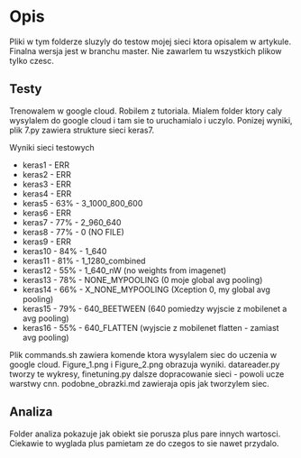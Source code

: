 # Opis
Pliki w tym folderze sluzyly do testow mojej sieci ktora opisalem w artykule. Finalna wersja jest w branchu master. Nie zawarlem tu wszystkich plikow tylko czesc.

## Testy
Trenowalem w google cloud. Robilem z tutoriala. Mialem folder ktory caly wysylalem do google cloud i tam sie to uruchamialo i uczylo. Ponizej wyniki, plik 7.py zawiera strukture sieci keras7. <br>

Wyniki sieci testowych
* keras1 - ERR
* keras2 - ERR
* keras3 - ERR
* keras4 - ERR
* keras5 - 63% - 3_1000_800_600
* keras6 - ERR
* keras7 - 77% - 2_960_640
* keras8 - 77% - 0 (NO FILE)
* keras9 - ERR
* keras10 - 84% - 1_640
* keras11 - 81% - 1_1280_combined
* keras12 - 55% - 1_640_nW (no weights from imagenet)
* keras13 - 78% - NONE_MYPOOLING (0 moje global avg pooling)
* keras14 - 66% - X_NONE_MYPOOLING (Xception 0, my global avg pooling)
* keras15 - 79% - 640_BEETWEEN (640 pomiedzy wyjscie z mobilenet a avg pooling)
* keras16 - 55% - 640_FLATTEN (wyjscie z mobilenet flatten - zamiast avg pooling)

Plik commands.sh zawiera komende ktora wysylalem siec do uczenia w google cloud. Figure_1.png i Figure_2.png obrazuja wyniki. datareader.py tworzy te wykresy, finetuning.py dalsze dopracowanie sieci - powoli ucze warstwy cnn. podobne_obrazki.md zawieraja opis jak tworzylem siec.

## Analiza
Folder analiza pokazuje jak obiekt sie porusza plus pare innych wartosci. Ciekawie to wyglada plus pamietam ze do czegos to sie nawet przydalo.